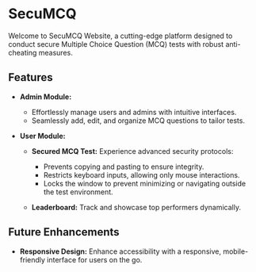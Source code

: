 # SecuMCQ

Welcome to SecuMCQ Website, a cutting-edge platform designed to conduct secure Multiple Choice Question (MCQ) tests with robust anti-cheating measures.

## Features

- **Admin Module:**
  - Effortlessly manage users and admins with intuitive interfaces.
  - Seamlessly add, edit, and organize MCQ questions to tailor tests.

- **User Module:**
  - **Secured MCQ Test:** Experience advanced security protocols:
    - Prevents copying and pasting to ensure integrity.
    - Restricts keyboard inputs, allowing only mouse interactions.
    - Locks the window to prevent minimizing or navigating outside the test environment.

  - **Leaderboard:** Track and showcase top performers dynamically.

## Future Enhancements

- **Responsive Design:** Enhance accessibility with a responsive, mobile-friendly interface for users on the go.

